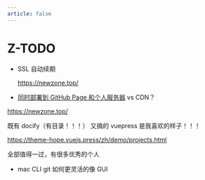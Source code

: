 ```yaml
---
article: false
---
```

# Z-TODO
* SSL 自动续期

  https://newzone.top/

* [同时部署到 GitHub Page 和个人服务器](https://asurada.zone/post/Deploy-Hexoblog-To-Codingnet-And-GitHub/) vs CDN？



https://newzone.top/

既有 docify（有目录！！！）    又搞的 vuepress 是我喜欢的样子！！！

https://theme-hope.vuejs.press/zh/demo/projects.html

全部值得一过，有很多优秀的个人



* mac CLI git 如何更灵活的像 GUI

